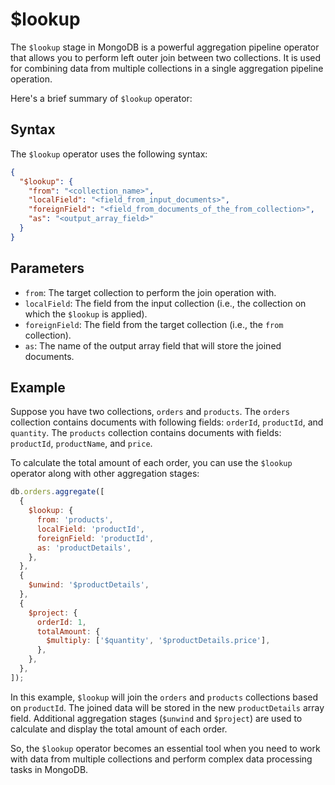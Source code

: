 # $lookup

The `$lookup` stage in MongoDB is a powerful aggregation pipeline operator that allows you to perform left outer join between two collections. It is used for combining data from multiple collections in a single aggregation pipeline operation.

Here's a brief summary of `$lookup` operator:

## Syntax

The `$lookup` operator uses the following syntax:

```json
{
  "$lookup": {
    "from": "<collection_name>",
    "localField": "<field_from_input_documents>",
    "foreignField": "<field_from_documents_of_the_from_collection>",
    "as": "<output_array_field>"
  }
}
```

## Parameters

- `from`: The target collection to perform the join operation with.
- `localField`: The field from the input collection (i.e., the collection on which the `$lookup` is applied).
- `foreignField`: The field from the target collection (i.e., the `from` collection).
- `as`: The name of the output array field that will store the joined documents.

## Example

Suppose you have two collections, `orders` and `products`. The `orders` collection contains documents with following fields: `orderId`, `productId`, and `quantity`. The `products` collection contains documents with fields: `productId`, `productName`, and `price`.

To calculate the total amount of each order, you can use the `$lookup` operator along with other aggregation stages:

```javascript
db.orders.aggregate([
  {
    $lookup: {
      from: 'products',
      localField: 'productId',
      foreignField: 'productId',
      as: 'productDetails',
    },
  },
  {
    $unwind: '$productDetails',
  },
  {
    $project: {
      orderId: 1,
      totalAmount: {
        $multiply: ['$quantity', '$productDetails.price'],
      },
    },
  },
]);
```

In this example, `$lookup` will join the `orders` and `products` collections based on `productId`. The joined data will be stored in the new `productDetails` array field. Additional aggregation stages (`$unwind` and `$project`) are used to calculate and display the total amount of each order.

So, the `$lookup` operator becomes an essential tool when you need to work with data from multiple collections and perform complex data processing tasks in MongoDB.
